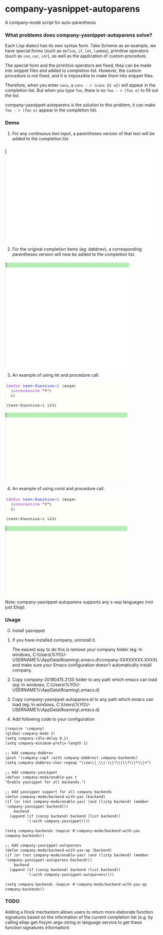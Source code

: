 # company-yasnippet-autoparens
A company-mode script for auto-parenthesis

### What problems does company-yasnippet-autoparens solve?

Each Lisp dialect has its own syntax form. Take Scheme as an example, we have special forms (such as ```define```, ```if```, ```let```, ```lambda```),  primitive operators (such as ```con```, ```car```, ```cdr```),  as well as the application of custom procedure.

The special form and the primitive operators are fixed, they can be made into snippet files and added to completion list. However, the custom procedure is not fixed, and it is impossible to make them into snippet files.

Therefore, when you enter ```cons```, a ```cons - > (cons E1 e2)``` will appear in the completion list. But when you type ```foo```, there is no ```foo - > (foo e)``` to fill out the list.

company-yasnippet-autoparens is the solution to this problem, it can make ```foo - > (foo e)``` appear in the completion list.

### Demo

1. For any continuous text input, a parentheses version of that text will be added to the completion list.

<img src="./demo-1.gif">

2. For the original completion items (eg: dabbrev), a corresponding parentheses version will now be added to the completion list.

<img src="./demo-2.gif">

3. An example of using let and procedure call.

<img src="./demo-3.gif">

4. An example of using cond and procedure call.

<img src="./demo-4.gif">

Note: company-yasnippet-autoparens supports any s-exp languages (not just Elisp).

### Usage

0. Install yasnippet

1. If you have installed company, uninstall it.

   The easiest way to do this is remove your company folder (eg: In windows, C:\Users\\%YOU-USERNAME%\AppData\Roaming\\.emacs.d\company-XXXXXXXX.XXXX) and make sure your Emacs configuration doesn't automatically install company.

2. Copy company-20180415.2135 folder to any path which emacs can load (eg: In windows, C:\Users\\%YOU-USERNAME%\AppData\Roaming\\.emacs.d\)

3. Copy company-yasnippet-autoparens.el to any path which emacs can load (eg: In windows, C:\Users\\%YOU-USERNAME%\AppData\Roaming\\.emacs.d\)

4. Add following code to your configuration
```
(require 'company)
(global-company-mode 1)
(setq company-idle-delay 0.1)
(setq company-minimum-prefix-length 1)

;; Add company-dabbrev
(push '(company-capf :with company-dabbrev) company-backends)
(setq company-dabbrev-char-regexp "\\sw\\|_\\|-\\|!\\|\\?\\|*\\|+")

;; Add company-yasnippet
(defvar company-mode/enable-yas t
"Enable yasnippet for all backends.")

;; Add yasnippet support for all company backends
(defun company-mode/backend-with-yas (backend)
(if (or (not company-mode/enable-yas) (and (listp backend) (member 'company-yasnippet backend)))
    backend
  (append (if (consp backend) backend (list backend))
          '(:with company-yasnippet))))

(setq company-backends (mapcar #'company-mode/backend-with-yas company-backends))

;; Add company-yasnippet-autoparens
(defun company-mode/backend-with-yas-ap (backend)
(if (or (not company-mode/enable-yas) (and (listp backend) (member 'company-yasnippet-autoparens backend)))
    backend
  (append (if (consp backend) backend (list backend))
          '(:with company-yasnippet-autoparens))))

(setq company-backends (mapcar #'company-mode/backend-with-yas-ap company-backends))
```

### TODO

Adding a Hook mechanism allows users to return more elaborate function signatures based on the information of the current completion list (e.g. by calling elisp-get-fnsym-args-string or language service to get these function signatures information)
